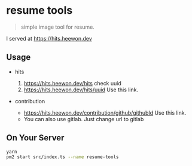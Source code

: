 # resume tools

> simple image tool for resume.

I served at https://hits.heewon.dev

## Usage

- hits

  1. https://hits.heewon.dev/hits check uuid
  2. https://hits.heewon.dev/hits/uuid Use this link.

- contribution
  - https://hits.heewon.dev/contribution/github/githubId Use this link.
  - You can also use gitlab. Just change url to gitlab

## On Your Server

```sh
yarn
pm2 start src/index.ts --name resume-tools
```
